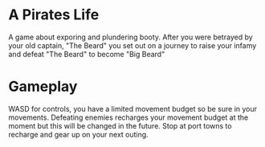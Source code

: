 # A Pirates Life
A game about exporing and plundering booty. After you were betrayed by your old captain, "The Beard"
you set out on a journey to raise your infamy and defeat "The Beard" to become "Big Beard"

# Gameplay

WASD for controls, you have a limited movement budget so be sure in your movements.
Defeating enemies recharges your movement budget at the moment but this will be changed in the future.
Stop at port towns to recharge and gear up on your next outing.